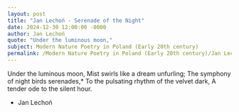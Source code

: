 ```yaml
---
layout: post
title: "Jan Lechoń - Serenade of the Night"
date: 2024-12-30 12:00:00 -0000
author: Jan Lechoń
quote: "Under the luminous moon,"
subject: Modern Nature Poetry in Poland (Early 20th century)
permalink: /Modern Nature Poetry in Poland (Early 20th century)/Jan Lechoń/Jan Lechoń - Serenade of the Night
---
```


Under the luminous moon,
Mist swirls like a dream unfurling;
The symphony of night birds serenades,*
To the pulsating rhythm of the velvet dark,
A tender ode to the silent hour.

- Jan Lechoń

